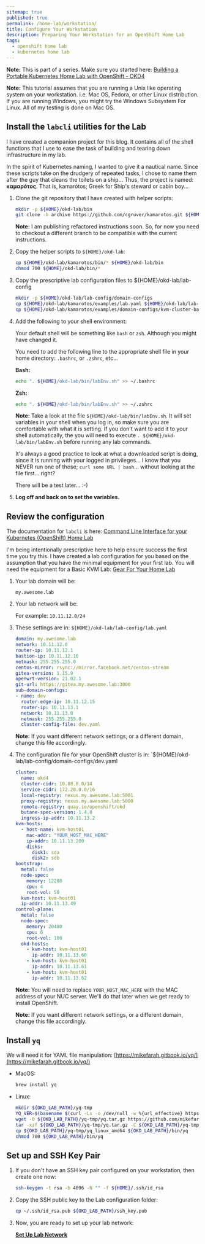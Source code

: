 ```yaml
---
sitemap: true
published: true
permalink: /home-lab/workstation/
title: Configure Your Workstation
description: Preparing Your Workstation for an OpenShift Home Lab
tags:
  - openshift home lab
  - kubernetes home lab
---
```

__Note:__ This is part of a series.  Make sure you started here: [Building a Portable Kubernetes Home Lab with OpenShift - OKD4](/home-lab/lab-intro/)

__Note:__ This tutorial assumes that you are running a Unix like operating system on your workstation.  i.e. Mac OS, Fedora, or other Linux distribution.  If you are running Windows, you might try the Windows Subsystem For Linux.  All of my testing is done on Mac OS.

## Install the `labcli` utilities for the Lab

I have created a companion project for this blog.  It contains all of the shell functions that I use to ease the task of building and tearing down infrastructure in my lab.

In the spirit of Kubernetes naming, I wanted to give it a nautical name.  Since these scripts take on the drudgery of repeated tasks, I chose to name them after the guy that cleans the toilets on a ship...  Thus, the project is named: __καμαρότος__.  That is, kamarótos; Greek for Ship's steward or cabin boy...

1. Clone the git repository that I have created with helper scripts:

   ```bash
   mkdir -p ${HOME}/okd-lab/bin
   git clone -b archive https://github.com/cgruver/kamarotos.git ${HOME}/okd-lab/kamarotos
   ```

   __Note:__ I am publishing refactored instructions soon.  So, for now you need to checkout a different branch to be compatible with the current instructions.

1. Copy the helper scripts to `${HOME}/okd-lab`:

   ```bash
   cp ${HOME}/okd-lab/kamarotos/bin/* ${HOME}/okd-lab/bin
   chmod 700 ${HOME}/okd-lab/bin/*
   ```

1. Copy the prescriptive lab configuration files to ${HOME}/okd-lab/lab-config

   ```bash
   mkdir -p ${HOME}/okd-lab/lab-config/domain-configs
   cp ${HOME}/okd-lab/kamarotos/examples/lab.yaml ${HOME}/okd-lab/lab-config/lab.yaml
   cp ${HOME}/okd-lab/kamarotos/examples/domain-configs/kvm-cluster-basic.yaml ${HOME}/okd-lab/lab-config/domain-configs/dev.yaml
   ```

1. Add the following to your shell environment:

   Your default shell will be something like `bash` or `zsh`.  Although you might have changed it.

   You need to add the following line to the appropriate shell file in your home directory: `.bashrc`, or `.zshrc`, etc...

   __Bash:__

   ```bash
   echo ". ${HOME}/okd-lab/bin/labEnv.sh" >> ~/.bashrc
   ```

   __Zsh:__

   ```bash
   echo ". ${HOME}/okd-lab/bin/labEnv.sh" >> ~/.zshrc
   ```

   __Note:__ Take a look at the file `${HOME}/okd-lab/bin/labEnv.sh`.  It will set variables in your shell when you log in, so make sure you are comfortable with what it is setting.  If you don't want to add it to your shell automatically, the you will need to execute `. ${HOME}/okd-lab/bin/labEnv.sh` before running any lab commands.

   It's always a good practice to look at what a downloaded script is doing, since it is running with your logged in privileges...  I know that you NEVER run one of those; `curl some URL | bash`...  without looking at the file first...  right?

   There will be a test later...  :-)

1. __Log off and back on to set the variables.__

## Review the configuration

The documentation for `labcli` is here: [Command Line Interface for your Kubernetes (OpenShift) Home Lab](/home-lab/labcli/)

I'm being intentionally prescriptive here to help ensure success the first time you try this.  I have created a lab configuration for you based on the assumption that you have the minimal equipment for your first lab.  You will need the equipment for a Basic KVM Lab: [Gear For Your Home Lab](/home-lab/lab-gear/)

1. Your lab domain will be:

   `my.awesome.lab`

1. Your lab network will be:

   For example: `10.11.12.0/24`

1. These settings are in: `${HOME}/okd-lab/lab-config/lab.yaml`

   ```yaml
   domain: my.awesome.lab
   network: 10.11.12.0
   router-ip: 10.11.12.1
   bastion-ip: 10.11.12.10
   netmask: 255.255.255.0
   centos-mirror: rsync://mirror.facebook.net/centos-stream
   gitea-version: 1.15.9
   openwrt-version: 21.02.1
   git-url: https://gitea.my.awesome.lab:3000
   sub-domain-configs:
   - name: dev
     router-edge-ip: 10.11.12.15
     router-ip: 10.11.13.1
     network: 10.11.13.0
     netmask: 255.255.255.0
     cluster-config-file: dev.yaml
   ```

   __Note:__ If you want different network settings, or a different domain, change this file accordingly.

1. The configuration file for your OpenShift cluster is in: `${HOME}/okd-lab/lab-config/domain-configs/dev.yaml

   ```yaml
   cluster:
     name: okd4
     cluster-cidr: 10.88.0.0/14
     service-cidr: 172.20.0.0/16
     local-registry: nexus.my.awesome.lab:5001
     proxy-registry: nexus.my.awesome.lab:5000
     remote-registry: quay.io/openshift/okd
     butane-spec-version: 1.4.0
     ingress-ip-addr: 10.11.13.2
   kvm-hosts:
     - host-name: kvm-host01
       mac-addr: "YOUR_HOST_MAC_HERE"
       ip-addr: 10.11.13.200
       disks:
         disk1: sda
         disk2: sdb
   bootstrap:
     metal: false
     node-spec:
       memory: 12288
       cpu: 4
       root-vol: 50
     kvm-host: kvm-host01
     ip-addr: 10.11.13.49
   control-plane:
     metal: false
     node-spec:
       memory: 20480
       cpu: 6
       root-vol: 100
     okd-hosts:
       - kvm-host: kvm-host01
         ip-addr: 10.11.13.60
       - kvm-host: kvm-host01
         ip-addr: 10.11.13.61
       - kvm-host: kvm-host01
         ip-addr: 10.11.13.62
   ```

   __Note:__ You will need to replace `YOUR_HOST_MAC_HERE` with the MAC address of your NUC server.  We'll do that later when we get ready to install OpenShift.

   __Note:__ If you want different network settings, or a different domain, change this file accordingly.

## Install `yq`

We will need it for YAML file manipulation: [https://mikefarah.gitbook.io/yq/](https://mikefarah.gitbook.io/yq/)

* MacOS:

  ```bash
  brew install yq
  ```

* Linux:

  ```bash
  mkdir ${OKD_LAB_PATH}/yq-tmp
  YQ_VER=$(basename $(curl -Ls -o /dev/null -w %{url_effective} https://github.com/mikefarah/yq/releases/latest))
  wget -O ${OKD_LAB_PATH}/yq-tmp/yq.tar.gz https://github.com/mikefarah/yq/releases/download/${YQ_VER}/yq_linux_amd64.tar.gz
  tar -xzf ${OKD_LAB_PATH}/yq-tmp/yq.tar.gz -C ${OKD_LAB_PATH}/yq-tmp
  cp ${OKD_LAB_PATH}/yq-tmp/yq_linux_amd64 ${OKD_LAB_PATH}/bin/yq
  chmod 700 ${OKD_LAB_PATH}/bin/yq
  ```

## Set up and SSH Key Pair

1. If you don't have an SSH key pair configured on your workstation, then create one now:

   ```bash
   ssh-keygen -t rsa -b 4096 -N "" -f ${HOME}/.ssh/id_rsa
   ```

1. Copy the SSH public key to the Lab configuration folder:

   ```bash
   cp ~/.ssh/id_rsa.pub ${OKD_LAB_PATH}/ssh_key.pub
   ```

1. Now, you are ready to set up your lab network:

   __[Set Up Lab Network](/home-lab/network-setup/)__
